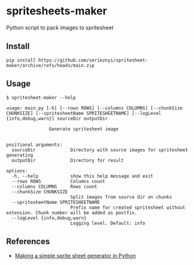 # spritesheets-maker

Python script to pack images to spritesheet

## Install

```commandline
pip install https://github.com/serieznyi/spritesheet-maker/archive/refs/heads/main.zip
```

## Usage

```shell
$ spritesheet-maker --help

usage: main.py [-h] [--rows ROWS] [--columns COLUMNS] [--chunkSize CHUNKSIZE] [--spritesheetName SPRITESHEETNAME] [--logLevel {info,debug,warn}] sourceDir outputDir

                Generate spritesheet image
            

positional arguments:
  sourceDir             Directory with source images for spritesheet generating
  outputDir             Directory for result

options:
  -h, --help            show this help message and exit
  --rows ROWS           Columns count
  --columns COLUMNS     Rows count
  --chunkSize CHUNKSIZE
                        Split images from source dir on chunks
  --spritesheetName SPRITESHEETNAME
                        Prefix name for created spritesheet without extension. Chunk number will be added as postfix.
  --logLevel {info,debug,warn}
                        Logging level. Default: info
```

## References
 - [Making a simple sprite sheet generator in Python](https://minzkraut.com/2016/11/23/making-a-simple-spritesheet-generator-in-python/)
